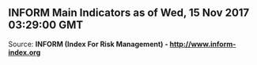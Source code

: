 ## INFORM Main Indicators as of Wed, 15 Nov 2017 03:29:00 GMT

Source: **INFORM (Index For Risk Management) - http://www.inform-index.org**